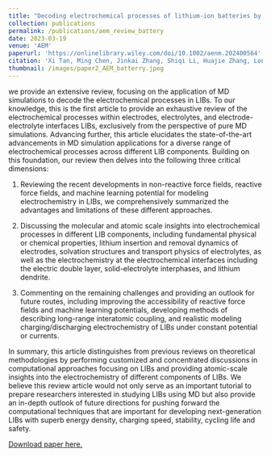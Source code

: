 ```yaml
---
title: "Decoding electrochemical processes of lithium-ion batteries by classical molecular dynamics simulations"
collection: publications
permalink: /publications/aem_review_battery
date: 2023-03-19
venue: 'AEM'
paperurl: 'https://onlinelibrary.wiley.com/doi/10.1002/aenm.202400564'
citation: 'Xi Tan, Ming Chen, Jinkai Zhang, Shiqi Li, Huajie Zhang, Long Yang, Tian Sun, Xin Qian*, Guang Feng*, Decoding electrochemical processes of lithium-ion batteries by classical molecular dynamics simulations, *Advanced Energy Materials*, 2024, 14, 2400564.'
thumbnail: /images/paper2_AEM_batterry.jpeg
---
```

we provide an extensive review, focusing on the application of MD simulations to decode the electrochemical processes in LIBs. To our knowledge, this is the first article to provide an exhaustive review of the electrochemical processes within electrodes, electrolytes, and electrode-electrolyte interfaces LIBs, exclusively from the perspective of pure MD simulations. Advancing further, this article elucidates the state-of-the-art advancements in MD simulation applications for a diverse range of electrochemical processes across different LIB components. Building on this foundation, our review then delves into the following three critical dimensions: 

1) Reviewing the recent developments in non-reactive force fields, reactive force fields, and machine learning potential for modeling electrochemistry in LIBs, we comprehensively summarized the advantages and limitations of these different approaches. 

2) Discussing the molecular and atomic scale insights into electrochemical processes in different LIB components, including fundamental physical or chemical properties, lithium insertion and removal dynamics of electrodes, solvation structures and transport physics of electrolytes, as well as the electrochemistry at the electrochemical interfaces including the electric double layer, solid-electrolyte interphases, and lithium dendrite.

3) Commenting on the remaining challenges and providing an outlook for future routes, including improving the accessibility of reactive force fields and machine learning potentials, developing methods of describing long-range interatomic coupling, and realistic modeling charging/discharging electrochemistry of LIBs under constant potential or currents.

In summary, this article distinguishes from previous reviews on theoretical methodologies by performing customized and concentrated discussions in computational approaches focusing on LIBs and providing atomic-scale insights into the electrochemistry of different components of LIBs. We believe this review article would not only serve as an important tutorial to prepare researchers interested in studying LIBs using MD but also provide an in-depth outlook of future directions for pushing forward the computational techniques that are important for developing next-generation LIBs with superb energy density, charging speed, stability, cycling life and safety.

[Download paper here.](https://onlinelibrary.wiley.com/doi/full/10.1002/aenm.202400564)
